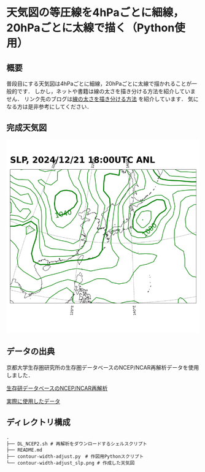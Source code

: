 # 天気図の等圧線を4hPaごとに細線，20hPaごとに太線で描く（Python使用）
## 概要
普段目にする天気図は4hPaごとに細線，20hPaごとに太線で描かれることが一般的です．
しかし，ネットや書籍は線の太さを描き分ける方法を紹介していません．
リンク先のブログは[線の太さを描き分ける方法](https://note.com/fair_dunlin665/n/n1b3d6bcb3eb8)
を紹介しています．
気になる方は是非参考にしてください．

## 完成天気図
![完成天気図](contour-width-adjust_slp.png)

## データの出典
京都大学生存圏研究所の生存圏データベースのNCEP/NCAR再解析データを使用しました．

[生存研データベースのNCEP/NCAR再解析](https://database.rish.kyoto-u.ac.jp/arch/ncep/)

[実際に使用したデータ](https://database.rish.kyoto-u.ac.jp/arch/ncep/data/ncep.reanalysis2/surface/mslp.2024.nc)

## ディレクトリ構成
```
.
├── DL_NCEP2.sh # 再解析をダウンロードするシェルスクリプト
├── README.md
├── contour-width-adjust.py　# 作図用Pythonスクリプト
└── contour-width-adjust_slp.png # 作成した天気図
```
